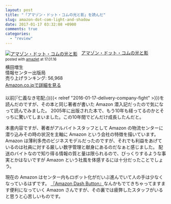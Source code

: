 ```yaml
---
layout: post
title: "「アマゾン・ドット・コムの光と影」を読んだ"
slug: amazon-dot-com-light-and-shadow
date: 2017-01-17 03:32:08 +0900
comments: true
categories:
  - "review"
---
```


<div class="amazlet-box" style="margin-bottom:1.5em;"><div class="amazlet-image" style="float:left;margin:0px 12px 1px 0px;"><a href="http://www.amazon.co.jp/exec/obidos/ASIN/4795843422/iriyaufo-22" name="amazletlink" target="_blank"><img src="https://images-fe.ssl-images-amazon.com/images/I/513N7QC4KEL._SL160_.jpg" alt="アマゾン・ドット・コムの光と影" style="border: none;" /></a></div><div class="amazlet-info" style="line-height:120%; margin-bottom: 10px"><div class="amazlet-name" style="margin-bottom:10px;line-height:120%"><a href="http://www.amazon.co.jp/exec/obidos/ASIN/4795843422/iriyaufo-22" name="amazletlink" target="_blank">アマゾン・ドット・コムの光と影</a><div class="amazlet-powered-date" style="font-size:80%;margin-top:5px;line-height:120%">posted with <a href="http://www.amazlet.com/" title="amazlet" target="_blank">amazlet</a> at 17.01.16</div></div><div class="amazlet-detail">横田増生 <br />情報センター出版局 <br />売り上げランキング: 56,968<br /></div><div class="amazlet-sub-info" style="float: left;"><div class="amazlet-link" style="margin-top: 5px"><a href="http://www.amazon.co.jp/exec/obidos/ASIN/4795843422/iriyaufo-22" name="amazletlink" target="_blank">Amazon.co.jpで詳細を見る</a></div></div></div><div class="amazlet-footer" style="clear: left"></div></div>

以前[『仁義なき宅配』]({{< relref "2016-01-17-delivery-company-fight" >}})を読んだのですが、その本と同じ著者が書いた Amazon 潜入記だったので気になって読んでみました。
2005年に出版された本で、もう10年も経ってるのかとそっちに驚いてしまいました。この10年間でどんだけ成長したんだと。

本書内容ですが、著者がアルバイトスタッフとして Amazon の物流センターに潜り込みその時の状況を主軸に Amazon という会社の特徴を描いています。Amazon は薄利多売のビジネスモデルだったのですが、それでも利益をあげているのは社員に対する厳しい数字管理と献身にあるのだなぁと感じました。
配送のバイトなので知り得る情報の質と量は限られるので、びっくりするような事実とかはないですが Amazon という社風を体感するには十分だったことでしょう。

現在の Amazon はセンター内もロボット化がだいぶ進んでいて人の手は少なくなっているはずです。
[『Amazon Dash Button』](https://www.amazon.co.jp/b?node=4752863051)なんかもでてきちゃってますます便利になっていく Amazon さんですが、その裏では疲弊したスタッフがいると思うと心苦しいものです。
